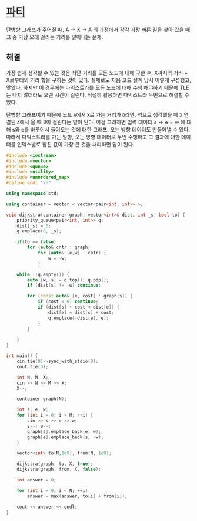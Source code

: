 # [파티](https://www.acmicpc.net/problem/1238)

단방향 그래프가 주어질 때, A $\rightarrow$ X $\rightarrow$ A 의 과정에서 각각 가장 빠른 길을 찾아 갔을 때 그 중 가장 오래 걸리는 거리를 알아내는 문제.

## 해결
가장 쉽게 생각할 수 있는 것은 최단 거리를 모든 노드에 대해 구한 후, X까지의 거리 + X로부터의 거리 합을 구하는 것이 있다. 실제로도 처음 코드 설계 당시 이렇게 구성했고, 맞았다. 하지만 이 경우에는 다익스트라를 모든 노드에 대해 수행 해야하기 때문에 TLE는 나지 않더라도 오랜 시간이 걸린다. 적절히 활용하면 다익스트라 두번으로 해결할 수 있다.

단방향 그래프이기 때문에 노드 `A`에서 `X`로 가는 거리가 `D`라면, 역으로 생각했을 떼 `X` 연결된 `A`에서 올 때 3이 걸린다는 말이 된다. 이걸 고려하면 입력 데이터 $\text{s}\rightarrow\text{e}=\text{w}$ 에 대해 s와 e를 바꾸어서 들어오는 것에 대한 그래프, 오는 방향 데이터도 만들어낼 수 있다.  
따라서 다익스트라를 가는 방향, 오는 방향 데이터로 두번 수행하고 그 결과에 대한 데이터를 인덱스별로 합친 값이 가장 큰 것을 처리하면 답이 된다.



```cpp
#include <iostream>
#include <vector>
#include <queue>
#include <utility>
#include <unordered_map>
#define endl "\n"

using namespace std;

using container = vector < vector<pair<int, int>> >;

void dijkstra(container graph, vector<int>& dist, int _s, bool to) {
	priority_queue<pair<int, int>> q;
	dist[_s] = 0;
	q.emplace(0, _s);

	if(to == false)
		for (auto& cntr : graph)
			for (auto& [e,w] : cntr) {
				w = -w;
			}

	while (!q.empty()) {
		auto [w, s] = q.top(); q.pop();
		if (dist[s] != -w) continue;

		for (const auto& [e, cost] : graph[s]) {
			if (cost < 0) continue;
			if (dist[s] + cost < dist[e]) {
				dist[e] = dist[s] + cost;
				q.emplace(-dist[e], e);
			}
		}

	}
}

int main() {
	cin.tie(0)->sync_with_stdio(0);
	cout.tie(0);

	int N, M, X;
	cin >> N >> M >> X;
	X--;

	container graph(N);

	int s, e, w;
	for (int i = 0; i < M; ++i) {
		cin >> s >> e >> w;
		s--; e--;
		graph[s].emplace_back(e, w);
		graph[e].emplace_back(s, -w);
	}

	vector<int> to(N,1e9), from(N, 1e9);

	dijkstra(graph, to, X, true);
	dijkstra(graph, from, X, false);

	int answer = 0;

	for (int i = 0; i < N; ++i)
		answer = max(answer, to[i] + from[i]);

	cout << answer << endl;
}
```